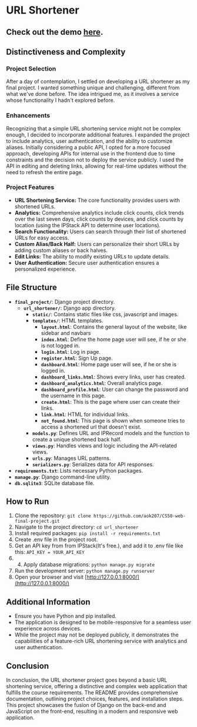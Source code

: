 # URL Shortener

## Check out the demo [here](https://youtu.be/I9jqMemPW2g).

## Distinctiveness and Complexity

### Project Selection
After a day of contemplation, I settled on developing a URL shortener as my final project. I wanted something unique and challenging, different from what we've done before. The idea intrigued me, as it involves a service whose functionality I hadn't explored before.

### Enhancements
Recognizing that a simple URL shortening service might not be complex enough, I decided to incorporate additional features. I expanded the project to include analytics, user authentication, and the ability to customize aliases. Initially considering a public API, I opted for a more focused approach, developing APIs for internal use in the frontend due to time constraints and the decision not to deploy the service publicly. I used the API in editing and deleting links, allowing for real-time updates without the need to refresh the entire page.

### Project Features
- **URL Shortening Service:** The core functionality provides users with shortened URLs.
- **Analytics:** Comprehensive analytics include click counts, click trends over the last seven days, click counts by devices, and click counts by location (using the IPStack API to determine user locations).
- **Search Functionality:** Users can search through their list of shortened URLs for easy access.
- **Custom Alias/Back Half:** Users can personalize their short URLs by adding custom aliases or back halves.
- **Edit Links:** The ability to modify existing URLs to update details.
- **User Authentication:** Secure user authentication ensures a personalized experience.

## File Structure

- **`final_project/`**: Django project directory.
  - **`url_shortener/`**: Django app directory.
    - **`static/`**: Contains static files like css, javascript and images.
    - **`templates/`**: HTML templates.
      - **`layout.html`**: Contains the general layout of the website, like sidebar and navbars
      - **`index.html`**: Define the home page user will see, if he or she is not logged in.
      - **`login.html`**: Log in page.
      - **`register.html`**: Sign Up page.
      - **`dashboard.html`**: Home page user will see, if he or she is logged in.
      - **`dashboard_links.html`**: Shows every links, user has created.
      - **`dashboard_analytics.html`**: Overall analytics page.
      - **`dashboard_profile.html`**: User can change the password and the username in this page.
      - **`create.html`**: This is the page where user can create their links.
      - **`link.html`**: HTML for individual links.
      - **`not_found.html`**: This page is shown when someone tries to access a shortened url that doesn't exist.
    - **`models.py`**: Defines URL and IPRecord models and the function to create a unique shortened back half.
    - **`views.py`**: Handles views and logic including the API-related views.
    - **`urls.py`**: Manages URL patterns.
    - **`serializers.py`**: Serializes data for API responses.
- **`requirements.txt`**: Lists necessary Python packages.
- **`manage.py`**: Django command-line utility.
- **`db.sqlite3`**: SQLite database file.

## How to Run

1. Clone the repository: `git clone https://github.com/aok207/CS50-web-final-project.git`
2. Navigate to the project directory: `cd url_shortener`
3. Install required packages: `pip install -r requirements.txt`
4. Create .env file in the project root.
5. Get an API key from from IPStack(It's free.), and add it to .env file like this: `API_KEY = YOUR_API_KEY`
6. 4. Apply database migrations: `python manage.py migrate`
7. Run the development server: `python manage.py runserver`
8. Open your browser and visit [http://127.0.0.1:8000/](http://127.0.0.1:8000/)

## Additional Information

- Ensure you have Python and pip installed.
- The application is designed to be mobile-responsive for a seamless user experience across devices.
- While the project may not be deployed publicly, it demonstrates the capabilities of a feature-rich URL shortening service with analytics and user authentication.

## Conclusion

In conclusion, the URL shortener project goes beyond a basic URL shortening service, offering a distinctive and complex web application that fulfills the course requirements. The README provides comprehensive documentation, outlining project choices, features, and installation steps. This project showcases the fusion of Django on the back-end and JavaScript on the front-end, resulting in a modern and responsive web application.
